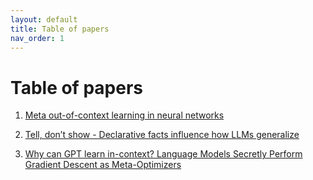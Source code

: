 ```yaml
---
layout: default
title: Table of papers
nav_order: 1
---
```

# Table of papers

1. [Meta out-of-context learning in neural networks](https://firstuserhere.github.io/outofcontextnotes/readings/originalpaper/)


2. [Tell, don’t show - Declarative facts influence how LLMs generalize](https://firstuserhere.github.io/outofcontextnotes/readings/declarativefacts/)

3. [Why can GPT learn in-context? Language Models Secretly Perform Gradient Descent as Meta-Optimizers](https://firstuserhere.github.io/outofcontextnotes/readings/ICLmechanism/)

